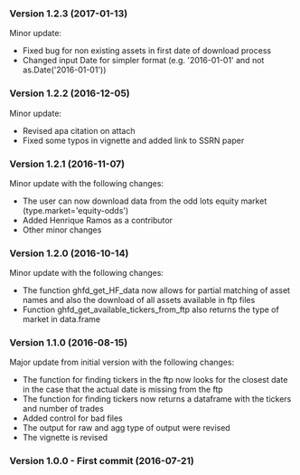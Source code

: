 ### Version 1.2.3 (2017-01-13)

Minor update:

* Fixed bug for non existing assets in first date of download process
* Changed input Date for simpler format (e.g. '2016-01-01' and not as.Date('2016-01-01'))

### Version 1.2.2 (2016-12-05)

Minor update:

* Revised apa citation on attach
* Fixed some typos in vignette and added link to SSRN paper

### Version 1.2.1 (2016-11-07)

Minor update with the following changes:

* The user can now download data from the odd lots equity market (type.market='equity-odds')
* Added Henrique Ramos as a contributor
* Other minor changes

### Version 1.2.0 (2016-10-14)

Minor update with the following changes:

* The function  ghfd_get_HF_data now allows for partial matching of asset names and also the download of all assets available in ftp files
* Function ghfd_get_available_tickers_from_ftp also returns the type of market in data.frame 

### Version 1.1.0 (2016-08-15)

Major update from initial version with the following changes:

* The function for finding tickers in the ftp now looks for the closest date in the case that the actual date is missing from the ftp
* The function for finding tickers now returns a dataframe with the tickers and number of trades
* Added control for bad files
* The output for raw and agg type of output were revised
* The vignette is revised

### Version 1.0.0 - First commit (2016-07-21)
